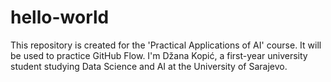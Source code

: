 # hello-world
This repository is created for the 'Practical Applications of AI' course. It will be used to practice GitHub Flow.
I'm Džana Kopić, a first-year university student studying Data Science and AI at the University of Sarajevo.  
